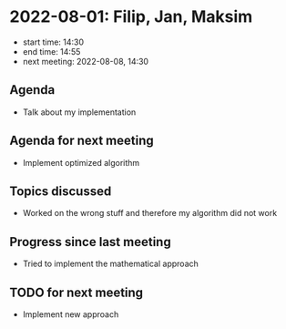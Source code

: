# 2022-08-01: Filip, Jan, Maksim

* start time: 14:30
* end time: 14:55
* next meeting: 2022-08-08, 14:30

## Agenda

* Talk about my implementation

## Agenda for next meeting

* Implement optimized algorithm

## Topics discussed

* Worked on the wrong stuff and therefore my algorithm did not work

## Progress since last meeting

* Tried to implement the mathematical approach

## TODO for next meeting

* Implement new approach